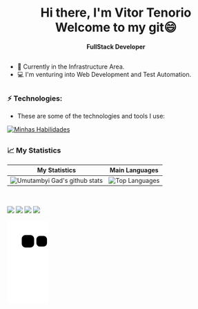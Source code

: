 <h1 align='center'>
  Hi there, I'm Vitor Tenorio
  <br>
  Welcome to my git😄
  <br/>
</h1>
<p align='center' style='font-weight:bold'> FullStack Developer </p>

##
  
- 👀 Currently in the Infrastructure Area.
- 💻 I'm venturing into Web Development and Test Automation.

##   
### ⚡ Technologies:
- These are some of the technologies and tools I use:

[![Minhas Habilidades](https://skillicons.dev/icons?i=html,css,js,ts,react,nextjs,nodejs,selenium,ruby,c#,dot-net
)](https://skillicons.dev)

##
### 📈 My Statistics

| My Statistics                                                                                                                                                           | Main Languages                                                                                                                                                                     |
| ------------------------------------------------------------------------------------------------------------------------------------------------------------------------ | ---------------------------------------------------------------------------------------------------------------------------------------------------------------------------------- |
| ![Umutambyi Gad's github stats](https://github-readme-stats.vercel.app/api?username=VitorTenor&show_icons=true&hide_border=true&count_private=true&theme=jolly) | ![Top Languages](https://github-readme-stats.vercel.app/api/top-langs/username=VitorTenor&langs_count=10&count_private=true&hide_border=true&theme=jolly&layout=compact) |

##   

<br>
<div> 
  <a href="https://www.facebook.com/vtlima46//" target="_blank"><img src="https://img.shields.io/badge/Facebook-1877F2?style=for-the-badge&logo=facebook&logoColor=white=white" target="_blank"></a>
  <a href="https://instagram.com/vitortenorio_" target="_blank"><img src="https://img.shields.io/badge/-Instagram-%23E4405F?style=for-the-badge&logo=instagram&logoColor=white" target="_blank"></a>
  <a href = "mailto:vitortenorio35@gmail.com"><img src="https://img.shields.io/badge/-Gmail-%23333?style=for-the-badge&logo=gmail&logoColor=white" target="_blank"></a>
  <a href="https://www.linkedin.com/in/vitortelima/" target="_blank"><img src="https://img.shields.io/badge/-LinkedIn-%230077B5?style=for-the-badge&logo=linkedin&logoColor=white" target="_blank"></a> 
 
  ![Snake animation](https://github.com/rafaballerini/rafaballerini/blob/output/github-contribution-grid-snake.svg)
 
</div>

